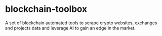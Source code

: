 # blockchain-toolbox
A set of blockchain automated tools to scrape crypto websites, exchanges and projects data and leverage AI to gain an edge in the market. 

